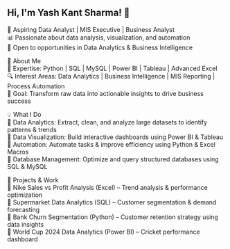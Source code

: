 ## Hi, I'm Yash Kant Sharma! 👋
🚀 Aspiring Data Analyst | MIS Executive | Business Analyst  
📊 Passionate about data analysis, visualization, and automation  
📍 Open to opportunities in Data Analytics & Business Intelligence  

🔹 About Me  
📌 Expertise: Python | SQL | MySQL | Power BI | Tableau | Advanced Excel  
🔍 Interest Areas: Data Analytics | Business Intelligence | MIS Reporting | Process Automation  
🎯 Goal: Transform raw data into actionable insights to drive business success  

💡 What I Do  
🔹 Data Analytics: Extract, clean, and analyze large datasets to identify patterns & trends  
🔹 Data Visualization: Build interactive dashboards using Power BI & Tableau  
🔹 Automation: Automate tasks & improve efficiency using Python & Excel Macros  
🔹 Database Management: Optimize and query structured databases using SQL & MySQL  

📌 Projects & Work  
🔹 Nike Sales vs Profit Analysis (Excel) – Trend analysis & performance optimization  
🔹 Supermarket Data Analytics (SQL) – Customer segmentation & demand forecasting  
🔹 Bank Churn Segmentation (Python) – Customer retention strategy using data insights  
🔹 World Cup 2024 Data Analytics (Power BI) – Cricket performance dashboard  



